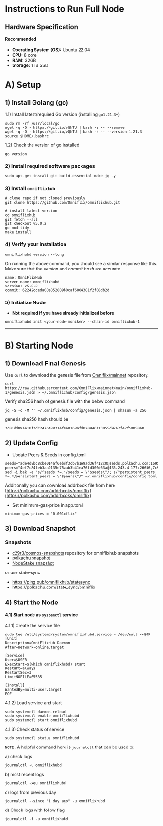 # Instructions to Run Full Node
Hardware Specification
---
#### Recommended

- **Operating System (OS):** Ubuntu 22.04
- **CPU:** 8 core
- **RAM:** 32GB
- **Storage:** 1TB SSD

# A) Setup

## 1) Install Golang (go)


1.1) Install latest/required Go version (installing `go1.21.3+`)

```
sudo rm -rf /usr/local/go
wget -q -O - https://git.io/vQhTU | bash -s -- --remove
wget -q -O - https://git.io/vQhTU | bash -s -- --version 1.21.3
source $HOME/.bashrc
```

1.2) Check the version of go installed

```
go version
```

### 2) Install required software packages

```
sudo apt-get install git build-essential make jq -y
```

### 3) Install `omniflixhub`

```
# clone repo if not cloned previously 
git clone https://github.com/Omniflix/omniflixhub.git

# install latest version 
cd omniflixhub
git fetch --all
git checkout v5.0.2
go mod tidy
make install
```

### 4) Verify your installation
```
omniflixhubd version --long
```

On running the above command, you should see a similar response like this. Make sure that the *version* and *commit hash* are accurate

```
name: OmniFlixHub
server_name: omniflixhubd
version: v5.0.2
commit: 62242cceda08e852809b0caf6004381f2f08db2d
```

### 5) Initialize Node
 
 - **Not required if you have already initialized before**

```
omniflixhubd init <your-node-moniker> --chain-id omniflixhub-1
```


---


# B) Starting Node

## 1) Download Final Genesis
Use `curl` to download the genesis file from [Omniflix/mainnet](https://github.com/Omniflix/mainnet) repository.

```
curl https://raw.githubusercontent.com/OmniFlix/mainnet/main/omniflixhub-1/genesis.json > ~/.omniflixhub/config/genesis.json
```
Verify sha256 hash of genesis file with the below command
```
jq -S -c -M '' ~/.omniflixhub/config/genesis.json | shasum -a 256
```
genesis sha256 hash should be 
```
3c01dd89ae10f3dc247648831ef9e8168afd020946a13055d92a7fe2f50050a0
```

## 2) Update Config 
   - Update Peers & Seeds in config.toml

```
seeds="ade4d8bc8cbe014af6ebdf3cb7b1e9ad36f412c0@seeds.polkachu.com:16956"
peers="4ef7c84feb3aa9135e75aab3b41ea76fd300d63a@136.243.4.177:26656,7c9041b9cd72ec78d8333e15c43bb78ce9f5b96f@88.198.230.27:26656"
sed -i.bak -e "s/^seeds *=.*/seeds = \"$seeds\"/; s/^persistent_peers *=.*/persistent_peers = \"$peers\"/" ~/.omniflixhub/config/config.toml
```
Additionally you can download addrbook file from here
[https://polkachu.com/addrbooks/omniflix](https://polkachu.com/addrbooks/omniflix)

   - Set minimum-gas-price in app.toml
    
    minimum-gas-prices = "0.001uflix"

## 3) Download Snapshot 
### Snapshots
 - [c29r3/cosmos-snapshots](https://github.com/c29r3/cosmos-snapshots) repository for omniflixhub snapshots
 - [polkachu snapshot](https://polkachu.com/tendermint_snapshots/omniflix) 
 - [NodeStake snapshot](https://nodestake.top/omniflix)

or use state-sync 
 - https://ping.pub/omniflixhub/statesync
 - https://polkachu.com/state_sync/omniflix    

## 4) Start the Node

#### 4.1) Start node as `systemctl` service

4.1.1) Create the service file

```
sudo tee /etc/systemd/system/omniflixhubd.service > /dev/null <<EOF
[Unit]
Description=OmniFlixHub Daemon
After=network-online.target

[Service]
User=$USER
ExecStart=$(which omniflixhubd) start
Restart=always
RestartSec=3
LimitNOFILE=65535

[Install]
WantedBy=multi-user.target
EOF
```

4.1.2) Load service and start
```
sudo systemctl daemon-reload
sudo systemctl enable omniflixhubd
sudo systemctl start omniflixhubd
```

4.1.3) Check status of service
```
sudo systemctl status omniflixhubd
```

`NOTE:`
A helpful command here is `journalctl` that can be used to:

  a) check logs
  ```
  journalctl -u omniflixhubd
  ```

  b) most recent logs
  ```
  journalctl -xeu omniflixhubd
  ```

  c) logs from previous day
  ```
  journalctl --since "1 day ago" -u omniflixhubd
  ```

  d) Check logs with follow flag
  ```
  journalctl -f -u omniflixhubd
  ```
